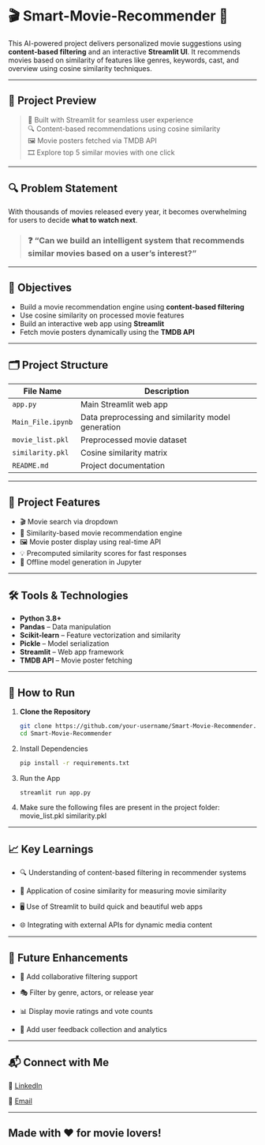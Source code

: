 # 🎬 Smart-Movie-Recommender 🎥

This AI-powered project delivers personalized movie suggestions using **content-based filtering** and an interactive **Streamlit UI**. It recommends movies based on similarity of features like genres, keywords, cast, and overview using cosine similarity techniques.

---

## 🌟 Project Preview

> 🎯 Built with Streamlit for seamless user experience  
> 🔍 Content-based recommendations using cosine similarity  
> 🖼️ Movie posters fetched via TMDB API  
> 🎞️ Explore top 5 similar movies with one click

---

## 🔍 Problem Statement

With thousands of movies released every year, it becomes overwhelming for users to decide **what to watch next**.

> ### ❓ “Can we build an intelligent system that recommends similar movies based on a user’s interest?”

---

## 🎯 Objectives

- Build a movie recommendation engine using **content-based filtering**
- Use cosine similarity on processed movie features
- Build an interactive web app using **Streamlit**
- Fetch movie posters dynamically using the **TMDB API**

---

## 🗂️ Project Structure

| File Name | Description |
|----------|-------------|
| `app.py` | Main Streamlit web app |
| `Main_File.ipynb` | Data preprocessing and similarity model generation |
| `movie_list.pkl` | Preprocessed movie dataset |
| `similarity.pkl` | Cosine similarity matrix |
| `README.md` | Project documentation |

---

## 🧠 Project Features

- 🎬 Movie search via dropdown
- 🧠 Similarity-based movie recommendation engine
- 🖼️ Movie poster display using real-time API
- 💡 Precomputed similarity scores for fast responses
- 🧪 Offline model generation in Jupyter

---

## 🛠 Tools & Technologies

- **Python 3.8+**
- **Pandas** – Data manipulation
- **Scikit-learn** – Feature vectorization and similarity
- **Pickle** – Model serialization
- **Streamlit** – Web app framework
- **TMDB API** – Movie poster fetching

---

## 🚀 How to Run

1. **Clone the Repository**
   ```bash
   git clone https://github.com/your-username/Smart-Movie-Recommender.git
   cd Smart-Movie-Recommender

2. Install Dependencies
   ```bash
   pip install -r requirements.txt

3. Run the App
   ````bash
   streamlit run app.py

4. Make sure the following files are present in the project folder:
   movie_list.pkl
   similarity.pkl

---

## 📈 Key Learnings
- 🔍 Understanding of content-based filtering in recommender systems

- 🧠 Application of cosine similarity for measuring movie similarity

- 🖥️ Use of Streamlit to build quick and beautiful web apps

- 🌐 Integrating with external APIs for dynamic media content

---

## 📌 Future Enhancements
- 🧠 Add collaborative filtering support

- 🎭 Filter by genre, actors, or release year

- 📊 Display movie ratings and vote counts

- 💬 Add user feedback collection and analytics

---

## 📬 Connect with Me
💼 [LinkedIn](https://www.linkedin.com/in/manthanjadav/)

📧 [Email](mailto:manthanjadav746@gmail.com)

---

## Made with ❤️ for movie lovers!
